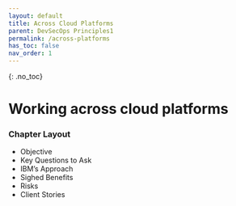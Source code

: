 ```yaml
---
layout: default
title: Across Cloud Platforms
parent: DevSecOps Principles1
permalink: /across-platforms
has_toc: false
nav_order: 1
---
```

<!-- To change parent to DevSecOps Principles when content is completed -->

{: .no_toc}
# Working across cloud platforms


### Chapter Layout
-    Objective
-    Key Questions to Ask
-    IBM’s Approach
-    Sighed Benefits 
-    Risks
-    Client Stories